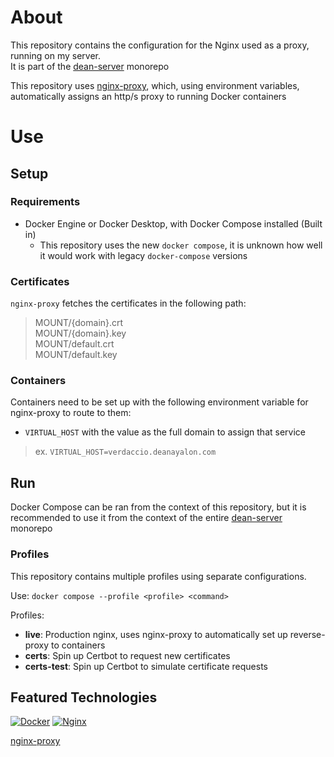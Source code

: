 # About
This repository contains the configuration for the Nginx used as a proxy, running on my server.<br>
It is part of the [dean-server](https://github.com/DeanAyalon/dean-server) monorepo

This repository uses [nginx-proxy](https://github.com/nginx-proxy/nginx-proxy), which, using environment variables, automatically assigns an http/s proxy to running Docker containers

# Use
## Setup
### Requirements
- Docker Engine or Docker Desktop, with Docker Compose installed (Built in)
    - This repository uses the new `docker compose`, it is unknown how well it would work with legacy `docker-compose` versions

### Certificates
`nginx-proxy` fetches the certificates in the following path:
> MOUNT/{domain}.crt<br>
  MOUNT/{domain}.key<br>
  MOUNT/default.crt<br>
  MOUNT/default.key

### Containers
Containers need to be set up with the following environment variable for nginx-proxy to route to them:
- `VIRTUAL_HOST` with the value as the full domain to assign that service
> ex. `VIRTUAL_HOST=verdaccio.deanayalon.com`

## Run
Docker Compose can be ran from the context of this repository, but it is recommended to use it from the context of the entire [dean-server](https://github.com/DeanAyalon/dean-server) monorepo

### Profiles
This repository contains multiple profiles using separate configurations.

Use: `docker compose --profile <profile> <command>`

Profiles:
* **live**: Production nginx, uses nginx-proxy to automatically set up reverse-proxy to containers
* **certs**: Spin up Certbot to request new certificates
* **certs-test**: Spin up Certbot to simulate certificate requests

## Featured Technologies
[![Docker](https://img.shields.io/badge/docker-1D63ED.svg?style=for-the-badge&logo=docker&logoColor=white)](https://hub.docker.com/repositories/deanayalon)
[![Nginx](https://img.shields.io/badge/nginx-009639.svg?style=for-the-badge&logo=nginx&logoColor=white)](https://npmjs.com)

[nginx-proxy](https://github.com/nginx-proxy/nginx-proxy)